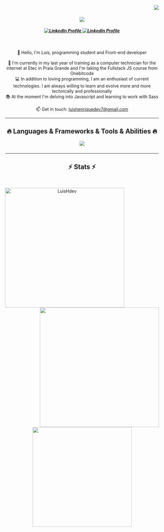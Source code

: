 <img align="right" src="https://visitor-badge.laobi.icu/badge?page_id=LuisHdev.LuisHdev">

<h1 align="center">
  <a href="https://git.io/typing-svg">
    <img src="https://readme-typing-svg.demolab.com?font=Fira+Code&pause=1000&color=15F71E&width=435&lines=Hello+world+I'm+Luis%2C+front-end+dev!">
  </a>
</h1>

<h5 align="center">
  <p align="center">
  <a href="https://www.linkedin.com/in/luis-henrique-a5a086250/">
    <img href="https://www.linkedin.com/in/luis-henrique-a5a086250/" title="LinkedIn Profile" src="https://skillicons.dev/icons?i=linkedin, "  />
  </a>
  <a href="https://www.instagram.com/luishdev_/">
    <img href="https://www.instagram.com/luishdev_/" title="LinkedIn Profile" src="https://skillicons.dev/icons?i=instagram" />
  </a>
</p>
</h5>
<br>
<p align="center">
  👋 Hello, I'm Luis, programming student and Front-end developer
  <br>
  <br>
  🔬 I'm currently in my last year of training as a computer technician for the internet at Etec in Praia Grande and I'm taking the Fullstack JS course from Onebitcode
  <br>
  💻 In addition to loving programming, I am an enthusiast of current technologies. I am always willing to learn and evolve more and more technically and professionally
  <br>
  📚 At the moment I'm delving into Javascript and learning to work with Sass
  <br>
  <br>
  📫 Get in touch: <a href="mailto: luishenriquedev7@gmail.com">luishenriquedev7@gmail.com</a>
</p>

<hr>
<h2 align="center">🔥 Languages & Frameworks & Tools & Abilities 🔥</h2>
<h5 align="center">
  <p align="center">
  <a href="https://skillicons.dev">
    <img src="https://skillicons.dev/icons?i=html,css,js,bootstrap,sass" />
  </a>
</p>
</h5>
<hr>

<h2 align="center">⚡ Stats ⚡</h2>
<br>
<p align=center>
  <div align=center>
    <a href="https://github.com/denvercoder1/github-readme-streak-stats" title="Go to Source">
      <img align="left" width=390 src="https://github-readme-streak-stats.herokuapp.com/?user=LuisHdev&theme=react&border=61dafb&hide_border=true" alt="LuisHdev" />
    </a>
    <a href="https://github.com/anuraghazra/github-readme-stats" title="Go to Source">
      <img align="right" width=390 src="https://github-readme-stats.vercel.app/api?username=LuisHdev&show_icons=true&theme=react&border_color=61dafb&hide_border=true" />
    </a>
  </div>
  <br><br><br><br><br><br><br><br><br>
  <div align=center>
    <a href="https://github.com/anuraghazra/github-readme-stats">
      <img width=325 align="center" src="https://github-readme-stats.vercel.app/api/top-langs/?username=LuisHdev&hide=c%23,powershell,Mathematica,Ruby,Objective-C,Objective-C%2b%2b,Cuda&title_color=61dafb&text_color=ffffff&icon_color=61dafb&bg_color=20232a&langs_count=8&layout=compact&border_color=61dafb&hide_border=true" />
    </a>
  </div>
  <br>
</p>
